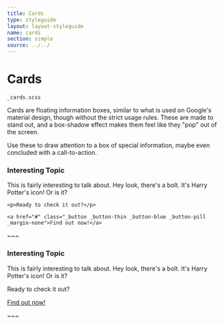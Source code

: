 ```yaml
---
title: Cards
type: styleguide
layout: layout-styleguide
name: cards
section: simple
source: ../../
---
```



<main markdown="1">

# Cards

`_cards.scss`

Cards are floating information boxes, similar to what is used on Google's material design, though without the strict usage rules. These are made to stand out, and a box-shadow effect makes them feel like they "pop" out of the screen.

Use these to draw attention to a box of special information, maybe even concluded with a call-to-action.


<div class="_styleguide-example">
<div class="_grid-block">
  <div class="_color-bg-ui _card ">
    <h3>Interesting Topic</h3>
    <div class="_padding-bottom"><i class="fa fa-bolt fa-2x"></i></div>
    <p class="_padding-none">This is fairly interesting to talk about. Hey look, there's a bolt. It's Harry Potter's icon! Or is it?
    </p>

    <p>Ready to check it out?</p>

    <a href="#" class="_button _button-thin _button-blue _button-pill _margin-none">Find out now!</a>

  </div>
</div>
</div>
~~~
<div class="_card _color-bg-ui">
  <h3>Interesting Topic</h3>
  <div class="_padding-bottom"><i class="fa fa-bolt fa-2x"></i></div>
  <p class="_padding-none">This is fairly interesting to talk about. Hey look, there's a bolt. It's Harry Potter's icon! Or is it?
  </p>

  <p>Ready to check it out?</p>

  <a href="#" class="_button _button-thin _button-blue _button-pill _margin-none">Find out now!</a>

</div>
~~~



</main>